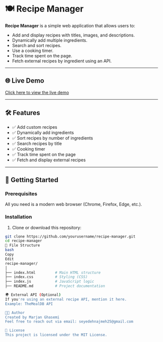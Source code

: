 # 🍽️ Recipe Manager

**Recipe Manager** is a simple web application that allows users to:

- Add and display recipes with titles, images, and descriptions.
- Dynamically add multiple ingredients.
- Search and sort recipes.
- Use a cooking timer.
- Track time spent on the page.
- Fetch external recipes by ingredient using an API.

---

## 🌐 Live Demo

[Click here to view the live demo](https://recipe-pzur.vercel.app/)

---

## 🛠️ Features

- ✅ Add custom recipes  
- ✅ Dynamically add ingredients  
- ✅ Sort recipes by number of ingredients  
- ✅ Search recipes by title  
- ✅ Cooking timer  
- ✅ Track time spent on the page  
- ✅ Fetch and display external recipes  

---

## 🚀 Getting Started

### Prerequisites

All you need is a modern web browser (Chrome, Firefox, Edge, etc.).

### Installation

1. Clone or download this repository:

```bash
git clone https://github.com/yourusername/recipe-manager.git
cd recipe-manager
🧾 File Structure
bash
Copy
Edit
recipe-manager/
│
├── index.html         # Main HTML structure
├── index.css          # Styling (CSS)
├── index.js           # JavaScript logic
├── README.md          # Project documentation

🌍 External API (Optional)
If you're using an external recipe API, mention it here.
Example: TheMealDB API

👩‍💻 Author
Created by Marjan Ghasemi
Feel free to reach out via email: seyedehnajmeh25@gmail.com

📝 License
This project is licensed under the MIT License.
